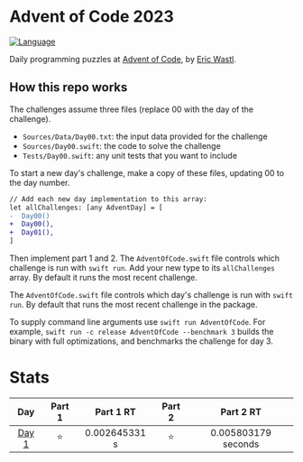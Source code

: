 # Advent of Code 2023

[![Language](https://img.shields.io/badge/language-Swift-red.svg?style=flat)](https://swift.org)

Daily programming puzzles at [Advent of Code](<https://adventofcode.com/>), by
[Eric Wastl](<http://was.tl/>).


## How this repo works

The challenges assume three files (replace 00 with the day of the challenge).

- `Sources/Data/Day00.txt`: the input data provided for the challenge
- `Sources/Day00.swift`: the code to solve the challenge
- `Tests/Day00.swift`: any unit tests that you want to include

To start a new day's challenge, make a copy of these files, updating 00 to the 
day number.

```diff
// Add each new day implementation to this array:
let allChallenges: [any AdventDay] = [
-  Day00()
+  Day00(),
+  Day01(),
]
```

Then implement part 1 and 2. The `AdventOfCode.swift` file controls which challenge
is run with `swift run`. Add your new type to its `allChallenges` array. By default 
it runs the most recent challenge.

The `AdventOfCode.swift` file controls which day's challenge is run
with `swift run`. By default that runs the most recent challenge in the package.

To supply command line arguments use `swift run AdventOfCode`. For example,
`swift run -c release AdventOfCode --benchmark 3` builds the binary with full
optimizations, and benchmarks the challenge for day 3.

# Stats
| Day  | Part 1 | Part 1 RT | Part 2 | Part 2 RT |
| :--: | :--:   | :--:      | :--:   | :--:      |
| [Day 1](https://adventofcode.com/2023/day/1) | ⭐️ | 0.002645331 s | ⭐️ | 0.005803179 seconds
